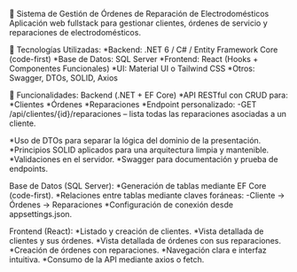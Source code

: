 🔧 Sistema de Gestión de Órdenes de Reparación de Electrodomésticos
Aplicación web fullstack para gestionar clientes, órdenes de servicio y reparaciones de electrodomésticos.

🧱 Tecnologías Utilizadas:
*Backend: .NET 6 / C# / Entity Framework Core (code-first)
*Base de Datos: SQL Server
*Frontend: React (Hooks + Componentes Funcionales)
*UI: Material UI o Tailwind CSS
*Otros: Swagger, DTOs, SOLID, Axios

🎯 Funcionalidades:
Backend (.NET + EF Core)
*API RESTful con CRUD para:
*Clientes
*Órdenes
*Reparaciones
*Endpoint personalizado:
  -GET /api/clientes/{id}/reparaciones – lista todas las reparaciones asociadas a un cliente.
  
*Uso de DTOs para separar la lógica del dominio de la presentación.
*Principios SOLID aplicados para una arquitectura limpia y mantenible.
*Validaciones en el servidor.
*Swagger para documentación y prueba de endpoints.

Base de Datos (SQL Server):
*Generación de tablas mediante EF Core (code-first).
*Relaciones entre tablas mediante claves foráneas:
  -Cliente → Órdenes → Reparaciones
*Configuración de conexión desde appsettings.json.

Frontend (React):
*Listado y creación de clientes.
*Vista detallada de clientes y sus órdenes.
*Vista detallada de órdenes con sus reparaciones.
*Creación de órdenes con reparaciones.
*Navegación clara e interfaz intuitiva.
*Consumo de la API mediante axios o fetch.
